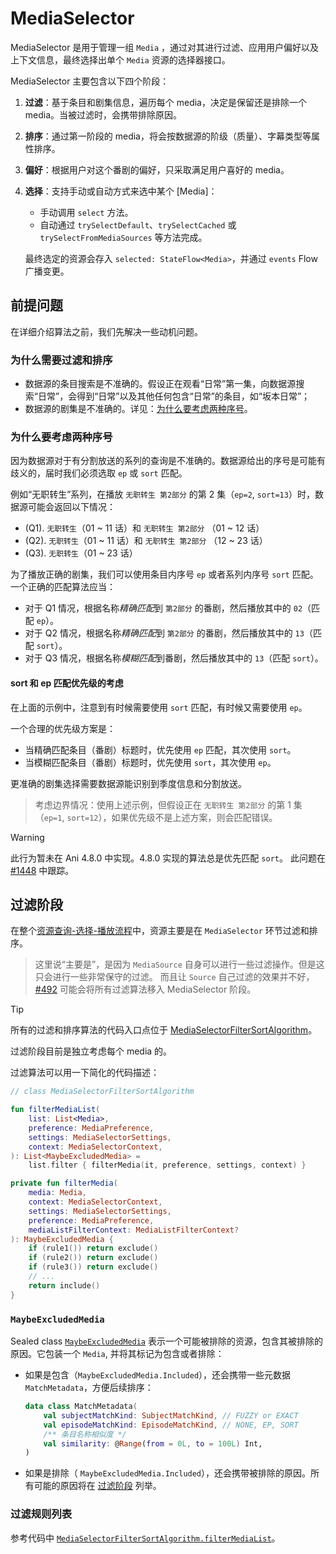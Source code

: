# MediaSelector

MediaSelector 是用于管理一组 `Media`
，通过对其进行过滤、应用用户偏好以及上下文信息，最终选择出单个 `Media` 资源的选择器接口。

MediaSelector 主要包含以下四个阶段：

1. **过滤**：基于条目和剧集信息，遍历每个 media，决定是保留还是排除一个
   media。当被过滤时，会携带排除原因。
2. **排序**：通过第一阶段的 media，将会按数据源的阶级（质量）、字幕类型等属性排序。
3. **偏好**：根据用户对这个番剧的偏好，只采取满足用户喜好的 media。
4. **选择**：支持手动或自动方式来选中某个 [Media]：
    - 手动调用 `select` 方法。
    - 自动通过 `trySelectDefault`、`trySelectCached` 或 `trySelectFromMediaSources` 等方法完成。

   最终选定的资源会存入 `selected: StateFlow<Media>`，并通过 `events` Flow 广播变更。

## 前提问题

在详细介绍算法之前，我们先解决一些动机问题。

### 为什么需要过滤和排序

- 数据源的条目搜索是不准确的。假设正在观看“日常”第一集，向数据源搜索“日常”，会得到“日常”以及其他任何包含“日常”的条目，如“坂本日常”；
- 数据源的剧集是不准确的。详见：[为什么要考虑两种序号](#为什么要考虑两种序号)。

### 为什么要考虑两种序号

因为数据源对于有分割放送的系列的查询是不准确的。数据源给出的序号是可能有歧义的，届时我们必须选取 `ep`
或 `sort` 匹配。

例如“无职转生”系列，在播放 `无职转生 第2部分` 的第 2 集（`ep=2`, `sort=13`）时，数据源可能会返回以下情况：

- (Q1). `无职转生`（01 ~ 11 话）和 `无职转生 第2部分`
  （01 ~ 12 话）
- (Q2). `无职转生`（01 ~ 11 话）和 `无职转生 第2部分`
  （12 ~ 23 话）
- (Q3). `无职转生`（01 ~ 23 话）

为了播放正确的剧集，我们可以使用条目内序号 `ep` 或者系列内序号 `sort` 匹配。一个正确的匹配算法应当：

- 对于 Q1 情况，根据名称*精确匹配*到 `第2部分` 的番剧，然后播放其中的 `02`（匹配 `ep`）。
- 对于 Q2 情况，根据名称*精确匹配*到 `第2部分` 的番剧，然后播放其中的 `13`（匹配 `sort`）。
- 对于 Q3 情况，根据名称*模糊匹配*到番剧，然后播放其中的 `13`（匹配 `sort`）。

#### sort 和 ep 匹配优先级的考虑

在上面的示例中，注意到有时候需要使用 `sort` 匹配，有时候又需要使用 `ep`。

一个合理的优先级方案是：

- 当精确匹配条目（番剧）标题时，优先使用 `ep` 匹配，其次使用 `sort`。
- 当模糊匹配条目（番剧）标题时，优先使用 `sort`，其次使用 `ep`。

更准确的剧集选择需要数据源能识别到季度信息和分割放送。

> 考虑边界情况：使用上述示例，但假设正在 `无职转生 第2部分` 的第 1 集（`ep=1`,
`sort=12`），如果优先级不是上述方案，则会匹配错误。

> [!WARNING]
>
> 此行为暂未在 Ani 4.8.0 中实现。4.8.0 实现的算法总是优先匹配 `sort`。
> 此问题在 [#1448](https://github.com/open-ani/animeko/issues/1448) 中跟踪。

## 过滤阶段

在整个[资源查询-选择-播放流程](../media-framework.md#资源查询-选择-播放流程)中，资源主要是在
`MediaSelector` 环节过滤和排序。

> 这里说“主要是”，是因为 `MediaSource` 自身可以进行一些过滤操作。但是这只会进行一些非常保守的过滤。
> 而且让 `Source` 自己过滤的效果并不好，[#492](https://github.com/open-ani/animeko/issues/492)
> 可能会将所有过滤算法移入 MediaSelector 阶段。

> [!TIP]
>
> 所有的过滤和排序算法的代码入口点位于 [MediaSelectorFilterSortAlgorithm][MediaSelectorFilterSortAlgorithm]。

过滤阶段目前是独立考虑每个 media 的。

过滤算法可以用一下简化的代码描述：

```kotlin
// class MediaSelectorFilterSortAlgorithm

fun filterMediaList(
    list: List<Media>,
    preference: MediaPreference,
    settings: MediaSelectorSettings,
    context: MediaSelectorContext,
): List<MaybeExcludedMedia> =
    list.filter { filterMedia(it, preference, settings, context) }

private fun filterMedia(
    media: Media,
    context: MediaSelectorContext,
    settings: MediaSelectorSettings,
    preference: MediaPreference,
    mediaListFilterContext: MediaListFilterContext?
): MaybeExcludedMedia {
    if (rule1()) return exclude()
    if (rule2()) return exclude()
    if (rule3()) return exclude()
    // ...
    return include()
}
```

### `MaybeExcludedMedia`

Sealed class [`MaybeExcludedMedia`][MaybeExcludedMedia] 表示一个可能被排除的资源，包含其被排除的原因。它包装一个
`Media`, 并将其标记为包含或者排除：

- 如果是包含（`MaybeExcludedMedia.Included`），还会携带一些元数据 `MatchMetadata`，方便后续排序：
   ```kotlin
   data class MatchMetadata(
       val subjectMatchKind: SubjectMatchKind, // FUZZY or EXACT
       val episodeMatchKind: EpisodeMatchKind, // NONE, EP, SORT
       /** 条目名称相似度 */
       val similarity: @Range(from = 0L, to = 100L) Int,
   )
   ```
- 如果是排除（
  `MaybeExcludedMedia.Included`），还会携带被排除的原因。所有可能的原因将在 [过滤阶段](#过滤阶段) 列举。

### 过滤规则列表

参考代码中 [`MediaSelectorFilterSortAlgorithm.filterMediaList`][MediaSelectorFilterSortAlgorithm]。

[MediaSelectorFilterSortAlgorithm]: ../../../../app/shared/app-data/src/commonMain/kotlin/domain/media/selector/filter/MediaSelectorFilterSortAlgorithm.kt

[MaybeExcludedMedia]: ../../../../app/shared/app-data/src/commonMain/kotlin/domain/media/selector/MaybeExcludedMedia.kt

